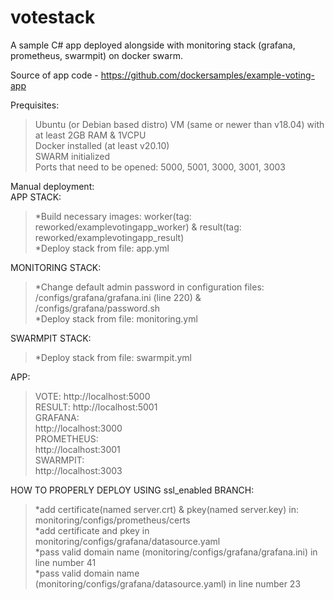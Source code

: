 # votestack
A sample C# app deployed alongside with monitoring stack (grafana, prometheus, swarmpit) on docker swarm.

Source of app code - https://github.com/dockersamples/example-voting-app

Prequisites:  
> Ubuntu (or Debian based distro) VM (same or newer than v18.04) with at least 2GB RAM & 1VCPU  
> Docker installed (at least v20.10)  
> SWARM initialized  
> Ports that need to be opened: 5000, 5001, 3000, 3001, 3003  
  
Manual deployment:  
APP STACK:  
> *Build necessary images: worker(tag: reworked/examplevotingapp_worker) & result(tag: reworked/examplevotingapp_result)  
> *Deploy stack from file: app.yml  

MONITORING STACK:  
> *Change default admin password in configuration files: /configs/grafana/grafana.ini (line 220) & /configs/grafana/password.sh  
> *Deploy stack from file: monitoring.yml  

SWARMPIT STACK:  
> *Deploy stack from file: swarmpit.yml  

APP:  
> VOTE: http://localhost:5000  
> RESULT: http://localhost:5001  
GRAFANA:  
> http://localhost:3000  
PROMETHEUS:  
> http://localhost:3001  
SWARMPIT:  
> http://localhost:3003  


HOW TO PROPERLY DEPLOY USING ssl_enabled BRANCH:

> *add certificate(named server.crt) & pkey(named server.key) in: monitoring/configs/prometheus/certs  
> *add certificate and pkey in monitoring/configs/grafana/datasource.yaml  
> *pass valid domain name (monitoring/configs/grafana/grafana.ini) in line number 41  
> *pass valid domain name (monitoring/configs/grafana/datasource.yaml) in line number 23  
